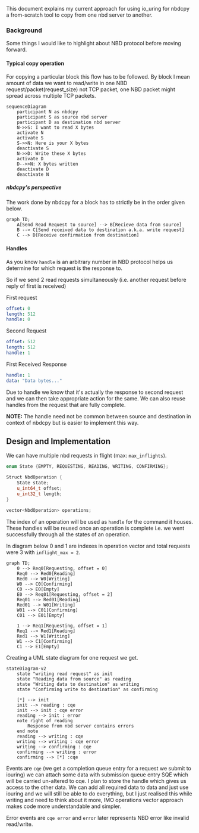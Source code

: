 This document explains my current approach for using io_uring for nbdcpy a from-scratch tool to copy from one nbd server to another.

### Background

Some things I would like to highlight about NBD protocol before moving forward.

#### Typical copy operation

For copying a particular block this flow has to be followed.
By block I mean amount of data we want to read/write in one NBD request/packet(request_size) not TCP packet, one NBD packet might spread across multiple TCP packets.

```mermaid
sequenceDiagram
	participant N as nbdcpy
	participant S as source nbd server
	participant D as destination nbd server
	N->>S: I want to read X bytes
	activate N
	activate S
	S->>N: Here is your X bytes
	deactivate S
	N->>D: Write these X bytes
	activate D
	D-->>N: X bytes written
	deactivate D
	deactivate N
```

##### nbdcpy's perspective

The work done by nbdcpy for a block has to strictly be in the order given below.

```mermaid
graph TD;
	A[Send Read Request to source] --> B[Recieve data from source]
	B --> C[Send received data to destination a.k.a. write request]
	C --> D[Receive confirmation from destination]
```

#### Handles

As you know `handle` is an arbitrary number in NBD protocol helps us determine for which request is the response to.

So if we send 2 read requests simultaneously (i.e. another request before reply of first is received)

First request

```yaml
offset: 0
length: 512
handle: 0
```

Second Request

```yaml
offset: 512
length: 512
handle: 1
```

First Received Response

```yaml
handle: 1
data: "Data bytes..."
```

Due to handle we know that it's actually the response to second request and we can then take appropriate action for the same. We can also reuse handles from the request that are fully complete.

**NOTE:** The handle need not be common between source and destination in context of nbdcpy but is easier to implement this way.

## Design and Implementation

We can have multiple nbd requests in flight (max: `max_inflights`).

```cpp
enum State {EMPTY, REQUESTING, READING, WRITING, CONFIRMING};

Struct NbdOperation {
	State state;
	u_int64_t offset;
	u_int32_t length;
}

vector<NbdOperation> operations;
```

The index of an operation will be used as `handle` for the command it houses. These handles will be reused once an operation is complete i.e. we went successfully through all the states of an operation.

In diagram below 0 and 1 are indexes in operation vector and total requests were 3 with `inflight_max = 2`.

```mermaid
graph TD;
	0 --> Req0[Requesting, offset = 0]
	Req0 --> Red0[Reading]
	Red0 --> W0[Writing]
	W0 --> C0[Confirming]
	C0 --> E0[Empty]
	E0 --> Req01[Requesting, offset = 2]
	Req01 --> Red01[Reading]
	Red01 --> W01[Writing]
	W01 --> C01[Confirming]
	C01 --> E01[Empty]

	1 --> Req1[Requesting, offset = 1]
	Req1 --> Red1[Reading]
	Red1 --> W1[Writing]
	W1 --> C1[Confirming]
	C1 --> E1[Empty]
```

Creating a UML state diagram for one request we get.

```mermaid
stateDiagram-v2
	state "writing read request" as init
	state "Reading data from source" as reading
	state "Writing data to destination" as writing
	state "Confirming write to destination" as confirming

	[*] --> init
	init --> reading : cqe
	init --> init : cqe error
	reading --> init : error
	note right of reading
		Response from nbd server contains errors
	end note
	reading --> writing : cqe
	writing --> writing : cqe error
	writing --> confirming : cqe
	confirming --> writing : error
	confirming --> [*] :cqe
```

Events are `cqe` (we get a completion queue entry for a request we submit to iouring) we can attach some data with submission queue entry SQE which will be carried un-altered to cqe. I plan to store the handle which gives us access to the other data. We can add all required data to data and just use iouring and we will still be able to do everything, but I just realised this while writing and need to think about it more, IMO operations vector approach makes code more understandable and simpler.

Error events are `cqe error` and `error` later represents NBD error like invalid read/write.
